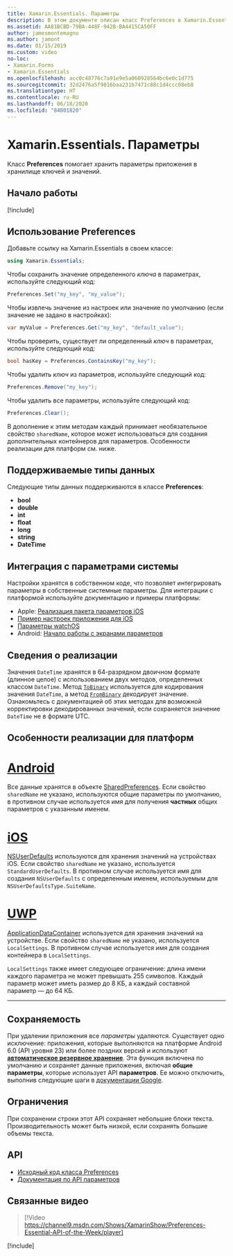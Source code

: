 ```yaml
---
title: Xamarin.Essentials. Параметры
description: В этом документе описан класс Preferences в Xamarin.Essentials, который позволяет сохранять параметры приложения в хранилище данных типа "ключ-значение". Здесь рассматривается использование класса и типы данных, которые можно сохранить.
ms.assetid: AA81BCBD-79BA-448F-942B-BA4415CA50FF
author: jamesmontemagno
ms.author: jamont
ms.date: 01/15/2019
ms.custom: video
no-loc:
- Xamarin.Forms
- Xamarin.Essentials
ms.openlocfilehash: acc0c48776c7a91e9e5a060928564bc6e0c1d775
ms.sourcegitcommit: 32d2476a5f9016baa231b7471c88c1d4ccc08eb8
ms.translationtype: HT
ms.contentlocale: ru-RU
ms.lasthandoff: 06/18/2020
ms.locfileid: "84801820"
---
```

# <a name="xamarinessentials-preferences"></a>Xamarin.Essentials. Параметры

Класс **Preferences** помогает хранить параметры приложения в хранилище ключей и значений.

## <a name="get-started"></a>Начало работы

[!include[](~/essentials/includes/get-started.md)]

## <a name="using-preferences"></a>Использование Preferences

Добавьте ссылку на Xamarin.Essentials в своем классе:

```csharp
using Xamarin.Essentials;
```

Чтобы сохранить значение определенного _ключа_ в параметрах, используйте следующий код:

```csharp
Preferences.Set("my_key", "my_value");
```

Чтобы извлечь значение из настроек или значение по умолчанию (если значение не задано в настройках):

```csharp
var myValue = Preferences.Get("my_key", "default_value");
```

Чтобы проверить, существует ли определенный _ключ_ в параметрах, используйте следующий код:

```csharp
bool hasKey = Preferences.ContainsKey("my_key");
```

Чтобы удалить _ключ_ из параметров, используйте следующий код:

```csharp
Preferences.Remove("my_key");
```

Чтобы удалить все параметры, используйте следующий код:

```csharp
Preferences.Clear();
```

В дополнение к этим методам каждый принимает необязательное свойство `sharedName`, которое может использоваться для создания дополнительных контейнеров для параметров. Особенности реализации для платформ см. ниже.

## <a name="supported-data-types"></a>Поддерживаемые типы данных

Следующие типы данных поддерживаются в классе **Preferences**:

- **bool**
- **double**
- **int**
- **float**
- **long**
- **string**
- **DateTime**

## <a name="integrate-with-system-settings"></a>Интеграция с параметрами системы

Настройки хранятся в собственном коде, что позволяет интегрировать параметры в собственные системные параметры. Для интеграции с платформой используйте документацию и примеры платформы:

* Apple: [Реализация пакета параметров iOS](https://developer.apple.com/library/content/documentation/Cocoa/Conceptual/UserDefaults/Preferences/Preferences.html)
* [Пример настроек приложения для iOS](https://docs.microsoft.com/samples/xamarin/ios-samples/appprefs/)
* [Параметры watchOS](https://developer.xamarin.com/guides/ios/watch/working-with/settings/)
* Android: [Начало работы с экранами параметров](https://developer.android.com/guide/topics/ui/settings.html)

## <a name="implementation-details"></a>Сведения о реализации

Значения `DateTime` хранятся в 64-разрядном двоичном формате (длинное целое) с использованием двух методов, определенных классом `DateTime`. Метод [`ToBinary`](xref:System.DateTime.ToBinary) используется для кодирования значения `DateTime`, а метод [`FromBinary`](xref:System.DateTime.FromBinary(System.Int64)) декодирует значение. Ознакомьтесь с документацией об этих методах для возможной корректировки декодированных значений, если сохраняется значение `DateTime` не в формате UTC.

## <a name="platform-implementation-specifics"></a>Особенности реализации для платформ

# <a name="android"></a>[Android](#tab/android)

Все данные хранятся в объекте [SharedPreferences](https://developer.android.com/training/data-storage/shared-preferences.html). Если свойство `sharedName` не указано, используются общие параметры по умолчанию, в противном случае используется имя для получения **частных** общих параметров с указанным именем.

# <a name="ios"></a>[iOS](#tab/ios)

[NSUserDefaults](https://docs.microsoft.com/xamarin/ios/app-fundamentals/user-defaults) используются для хранения значений на устройствах iOS. Если свойство `sharedName` не указано, используется `StandardUserDefaults`. В противном случае используется имя для создания `NSUserDefaults` с определенным именем, используемым для `NSUserDefaultsType.SuiteName`.

# <a name="uwp"></a>[UWP](#tab/uwp)

[ApplicationDataContainer](https://docs.microsoft.com/uwp/api/windows.storage.applicationdatacontainer) используется для хранения значений на устройстве. Если свойство `sharedName` не указано, используется `LocalSettings`. В противном случае используется имя для создания контейнера в `LocalSettings`.

`LocalSettings` также имеет следующее ограничение: длина имени каждого параметра не может превышать 255 символов. Каждый параметр может иметь размер до 8 КБ, а каждый составной параметр — до 64 КБ.

--------------

## <a name="persistence"></a>Сохраняемость

При удалении приложения все _параметры_ удаляются. Существует одно исключение: приложения, которые выполняются на платформе Android 6.0 (API уровня 23) или более поздних версий и используют [__автоматическое резервное хранение__](https://developer.android.com/guide/topics/data/autobackup). Эта функция включена по умолчанию и сохраняет данные приложения, включая __общие параметры__, которые использует API **параметров**. Ее можно отключить, выполнив следующие шаги в [документации Google](https://developer.android.com/guide/topics/data/autobackup).

## <a name="limitations"></a>Ограничения

При сохранении строки этот API сохраняет небольшие блоки текста.  Производительность может быть низкой, если сохранять большие объемы текста.

## <a name="api"></a>API

- [Исходный код класса Preferences](https://github.com/xamarin/Essentials/tree/main/Xamarin.Essentials/Preferences)
- [Документация по API параметров](xref:Xamarin.Essentials.Preferences)

## <a name="related-video"></a>Связанные видео

> [!Video https://channel9.msdn.com/Shows/XamarinShow/Preferences-Essential-API-of-the-Week/player]

[!include[](~/essentials/includes/xamarin-show-essentials.md)]
